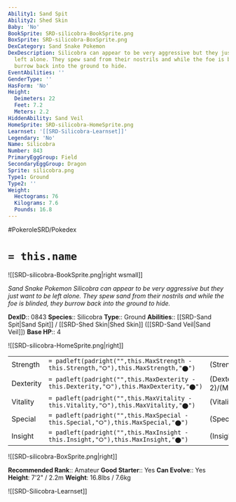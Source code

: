 ```yaml
---
Ability1: Sand Spit
Ability2: Shed Skin
Baby: 'No'
BookSprite: SRD-silicobra-BookSprite.png
BoxSprite: SRD-silicobra-BoxSprite.png
DexCategory: Sand Snake Pokemon
DexDescription: Silicobra can appear to be very aggressive but they just want to be
  left alone. They spew sand from their nostrils and while the foe is blinded, they
  burrow back into the ground to hide.
EventAbilities: ''
GenderType: ''
HasForm: 'No'
Height:
  Deimeters: 22
  Feet: 7.2
  Meters: 2.2
HiddenAbility: Sand Veil
HomeSprite: SRD-silicobra-HomeSprite.png
Learnset: '[[SRD-Silicobra-Learnset]]'
Legendary: 'No'
Name: Silicobra
Number: 843
PrimaryEggGroup: Field
SecondaryEggGroup: Dragon
Sprite: silicobra.png
Type1: Ground
Type2: ''
Weight:
  Hectograms: 76
  Kilograms: 7.6
  Pounds: 16.8
---
```


#PokeroleSRD/Pokedex

# `= this.name`

![[SRD-silicobra-BookSprite.png|right wsmall]]

*Sand Snake Pokemon*
*Silicobra can appear to be very aggressive but they just want to be left alone. They spew sand from their nostrils and while the foe is blinded, they burrow back into the ground to hide.*

**DexID**:: 0843
**Species**:: Silicobra
**Type**:: Ground
**Abilities**:: [[SRD-Sand Spit|Sand Spit]] / [[SRD-Shed Skin|Shed Skin]] ([[SRD-Sand Veil|Sand Veil]])
**Base HP**:: 4

![[SRD-silicobra-HomeSprite.png|right]]

|           |                                                                                        |                                          |
| --------- | -------------------------------------------------------------------------------------- | ---------------------------------------- |
| Strength  | `= padleft(padright("",this.MaxStrength - this.Strength,"⭘"),this.MaxStrength,"⬤")`    | (Strength::2)/(MaxStrength::4)   |
| Dexterity | `= padleft(padright("",this.MaxDexterity - this.Dexterity,"⭘"),this.MaxDexterity,"⬤")` | (Dexterity:: 2)/(MaxDexterity::4) |
| Vitality  | `= padleft(padright("",this.MaxVitality - this.Vitality,"⭘"),this.MaxVitality,"⬤")`    | (Vitality::2)/(MaxVitality::5)   |
| Special   | `= padleft(padright("",this.MaxSpecial - this.Special,"⭘"),this.MaxSpecial,"⬤")`       | (Special::1)/(MaxSpecial::3)     |
| Insight   | `= padleft(padright("",this.MaxInsight - this.Insight,"⭘"),this.MaxInsight,"⬤")`       | (Insight::2)/(MaxInsight::4)     |

![[SRD-silicobra-BoxSprite.png|right]]

**Recommended Rank**:: Amateur
**Good Starter**:: Yes
**Can Evolve**:: Yes
**Height**: 7'2" / 2.2m
**Weight**: 16.8lbs / 7.6kg

![[SRD-Silicobra-Learnset]]